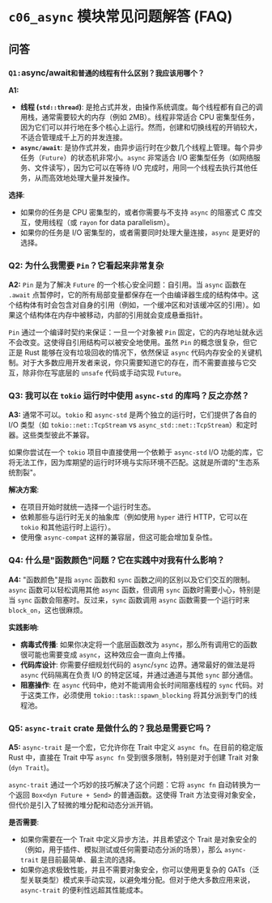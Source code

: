 # `c06_async` 模块常见问题解答 (FAQ)

## 问答

### `Q1:`async/await`和普通的线程有什么区别？我应该用哪个？`

**A1:**

- **线程 (`std::thread`)**: 是抢占式并发，由操作系统调度。每个线程都有自己的调用栈，通常需要较大的内存（例如 2MB）。线程非常适合 CPU 密集型任务，因为它们可以并行地在多个核心上运行。然而，创建和切换线程的开销较大，不适合管理成千上万的并发连接。
- **`async/await`**: 是协作式并发，由异步运行时在少数几个线程上管理。每个异步任务（`Future`）的状态机非常小。`async` 非常适合 I/O 密集型任务（如网络服务、文件读写），因为它可以在等待 I/O 完成时，用同一个线程去执行其他任务，从而高效地处理大量并发操作。

**选择**:

- 如果你的任务是 CPU 密集型的，或者你需要与不支持 `async` 的阻塞式 C 库交互，使用线程（或 `rayon` for data parallelism）。
- 如果你的任务是 I/O 密集型的，或者需要同时处理大量连接，`async` 是更好的选择。

### Q2: 为什么我需要 `Pin`？它看起来非常复杂

**A2:**
`Pin` 是为了解决 `Future` 的一个核心安全问题：自引用。当 `async` 函数在 `.await` 点暂停时，它的所有局部变量都保存在一个由编译器生成的结构体中。这个结构体有时会包含对自身的引用（例如，一个缓冲区和对该缓冲区的引用）。如果这个结构体在内存中被移动，内部的引用就会变成悬垂指针。

`Pin` 通过一个编译时契约来保证：一旦一个对象被 `Pin` 固定，它的内存地址就永远不会改变。这使得自引用结构可以被安全地使用。虽然 `Pin` 的概念很复杂，但它正是 Rust 能够在没有垃圾回收的情况下，依然保证 `async` 代码内存安全的关键机制。对于大多数应用开发者来说，你只需要知道它的存在，而不需要直接与它交互，除非你在写底层的 `unsafe` 代码或手动实现 `Future`。

### Q3: 我可以在 `tokio` 运行时中使用 `async-std` 的库吗？反之亦然？

**A3:**
通常不可以。`tokio` 和 `async-std` 是两个独立的运行时，它们提供了各自的 I/O 类型（如 `tokio::net::TcpStream` vs `async_std::net::TcpStream`）和定时器。这些类型彼此不兼容。

如果你尝试在一个 `tokio` 项目中直接使用一个依赖于 `async-std` I/O 功能的库，它将无法工作，因为库期望的运行时环境与实际环境不匹配。这就是所谓的"生态系统割裂"。

**解决方案**:

- 在项目开始时就统一选择一个运行时生态。
- 依赖那些与运行时无关的抽象库（例如使用 `hyper` 进行 HTTP，它可以在 `tokio` 和其他运行时上运行）。
- 使用像 `async-compat` 这样的兼容层，但这可能会增加复杂性。

### Q4: 什么是"函数颜色"问题？它在实践中对我有什么影响？

**A4:**
"函数颜色"是指 `async` 函数和 `sync` 函数之间的区别以及它们交互的限制。`async` 函数可以轻松调用其他 `async` 函数，但调用 `sync` 函数时需要小心，特别是当 `sync` 函数会阻塞时。反过来，`sync` 函数调用 `async` 函数需要一个运行时来 `block_on`，这也很麻烦。

**实践影响**:

- **病毒式传播**: 如果你决定将一个底层函数改为 `async`，那么所有调用它的函数很可能也需要变成 `async`，这种效应会一直向上传播。
- **代码库设计**: 你需要仔细规划代码的 `async`/`sync` 边界。通常最好的做法是将 `async` 代码隔离在负责 I/O 的特定区域，并通过通道与其他 `sync` 部分通信。
- **阻塞操作**: 在 `async` 代码中，绝对不能调用会长时间阻塞线程的 `sync` 代码。对于这类工作，必须使用 `tokio::task::spawn_blocking` 将其分派到专门的线程池。

### Q5: `async-trait` crate 是做什么的？我总是需要它吗？

**A5:**
`async-trait` 是一个宏，它允许你在 Trait 中定义 `async fn`。在目前的稳定版 Rust 中，直接在 Trait 中写 `async fn` 受到很多限制，特别是对于创建 Trait 对象 (`dyn Trait`)。

`async-trait` 通过一个巧妙的技巧解决了这个问题：它将 `async fn` 自动转换为一个返回 `Box<dyn Future + Send>` 的普通函数。这使得 Trait 方法变得对象安全，但代价是引入了轻微的堆分配和动态分派开销。

**是否需要**:

- 如果你需要在一个 Trait 中定义异步方法，并且希望这个 Trait 是对象安全的（例如，用于插件、模拟测试或任何需要动态分派的场景），那么 `async-trait` 是目前最简单、最主流的选择。
- 如果你追求极致性能，并且不需要对象安全，你可以使用更复杂的 GATs（泛型关联类型）模式来手动实现，以避免堆分配。但对于绝大多数应用来说，`async-trait` 的便利性远超其性能成本。
